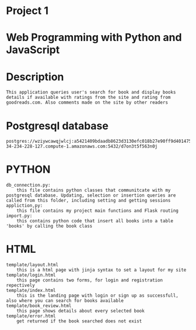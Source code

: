 # Project 1

# Web Programming with Python and JavaScript
# Description
    This application queries user's search for book and display books details if available with ratings from the site and rating from goodreads.com. Also comments made on the site by other readers
# Postgresql database
    postgres://wziywcawqjwlcj:a5421409bdaadb8623d3130efc018b27e90ff9d4014755d47b58655586caa87f@ec2-34-234-228-127.compute-1.amazonaws.com:5432/d7on3t5f563n0j
# PYTHON
    db_connection.py:
        this file contains python classes that communitcate with my postgresql database. Updating, selection or insertion queries are called from this folder, including setting and getting sessions
    appliction,py:
        this file contains my project main functions and Flask routing
    import.py:
        this contains python code that insert all books into a table 'books' by calling the book class
# HTML
    template/layout.html
        this is a html page with jinja syntax to set a layout for my site
    template/login.html
        this page contains two forms, for login and registration repectively
    template/index.html
        this is the landing page with login or sign up as successfull, also where you can search for books available
    template/book_review.html
        this page shows details about every selected book 
    template/error.html
        get returned if the book searched does not exist

